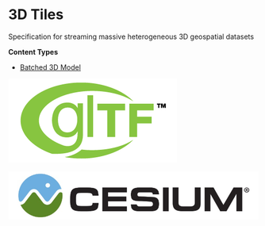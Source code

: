 # 3D Tiles

Specification for streaming massive heterogeneous 3D geospatial datasets

**Content Types**
* [Batched 3D Model](b3dm/README.md)

![](figures/gltf.png)

![](figures/cesium.jpg)
